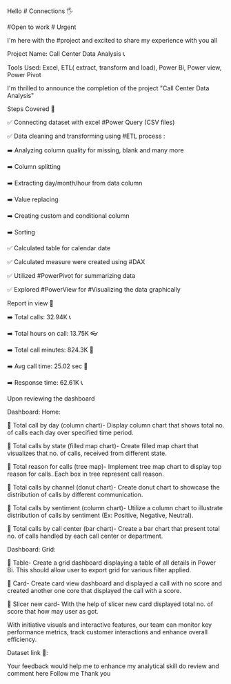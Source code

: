 Hello # Connections 🖐

#Open to work # Urgent

 I'm here with the #project and excited to share my experience with you all



Project Name: Call Center Data Analysis 📞 

Tools Used: Excel, ETL( extract, transform and load), Power Bi, Power view, Power Pivot

I'm thrilled to announce the completion of the project "Call Center Data Analysis"



Steps Covered 🎯

✅ Connecting dataset with excel #Power Query (CSV files)

✅ Data cleaning and transforming using #ETL process :

➡️ Analyzing column quality for missing, blank and many more

➡️ Column splitting 

➡️ Extracting day/month/hour from data column

➡️ Value replacing

➡️ Creating custom and conditional column

➡️ Sorting

✅ Calculated table for calendar date

✅ Calculated measure were created using #DAX

✅ Utilized #PowerPivot for summarizing data

✅ Explored #PowerView for #Visualizing the data graphically



Report in view 👀 

➡️ Total calls: 32.94K 📞 

➡️ Total hours on call: 13.75K 👓 

➡️ Total call minutes: 824.3K 📱 

➡️ Avg call time: 25.02 sec 👀 

➡️ Response time: 62.61K 📞 

Upon reviewing the dashboard



Dashboard: Home:

🎯 Total call by day (column chart)- Display column chart that shows total no. of calls each day over specified time period.

🎯 Total calls by state (filled map chart)- Create filled map chart that visualizes that no. of calls, received from different state.

🎯 Total reason for calls (tree map)- Implement tree map chart to display top reason for calls. Each box in tree represent call reason.

🎯 Total calls by channel (donut chart)- Create donut chart to showcase the distribution of calls by different communication.

🎯 Total calls by sentiment (column chart)- Utilize a column chart to illustrate distribution of calls by sentiment (Ex: Positive, Negative, Neutral).

🎯 Total calls by call center (bar chart)- Create a bar chart that present total no. of calls handled by each call center or department.



Dashboard: Grid:

🎯 Table- Create a grid dashboard displaying a table of all details in Power Bi. This should allow user to export grid for various filter applied.

🎯 Card- Create card view dashboard and displayed a call with no score and created another one core that displayed the call with a score.

🎯 Slicer new card- With the help of slicer new card displayed total no. of score that how may user as got.



With initiative visuals and interactive features, our team can monitor key performance metrics, track customer interactions and enhance overall efficiency.



Dataset link 🎯:  

Your feedback would help me to enhance my analytical skill do review and comment here
Follow me
Thank you
